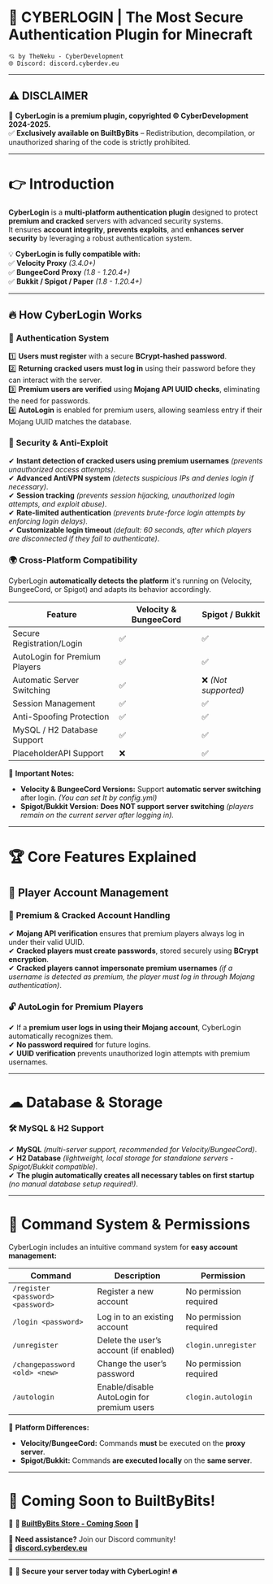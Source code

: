 # 🚀 **CYBERLOGIN** | **The Most Secure Authentication Plugin for Minecraft**  

```
💘 by TheNeku - CyberDevelopment 
🌐 Discord: discord.cyberdev.eu 
```

---

## ⚠ **DISCLAIMER**  
🚨 **CyberLogin is a premium plugin, copyrighted © CyberDevelopment 2024-2025.**  
✅ **Exclusively available on BuiltByBits** – Redistribution, decompilation, or unauthorized sharing of the code is strictly prohibited.  

---

# 👉 **Introduction**  

**CyberLogin** is a **multi-platform authentication plugin** designed to protect **premium and cracked** servers with advanced security systems.  
It ensures **account integrity**, **prevents exploits**, and **enhances server security** by leveraging a robust authentication system.  

💡 **CyberLogin is fully compatible with:**  
✅ **Velocity Proxy** *(3.4.0+)*  
✅ **BungeeCord Proxy** *(1.8 - 1.20.4+)*  
✅ **Bukkit / Spigot / Paper** *(1.8 - 1.20.4+)*  

---

## 🔥 **How CyberLogin Works**  

### 🔐 **Authentication System**  
1️⃣ **Users must register** with a secure **BCrypt-hashed password**.  
2️⃣ **Returning cracked users must log in** using their password before they can interact with the server.  
3️⃣ **Premium users are verified** using **Mojang API UUID checks**, eliminating the need for passwords.  
4️⃣ **AutoLogin** is enabled for premium users, allowing seamless entry if their Mojang UUID matches the database.  

### 🚨 **Security & Anti-Exploit**  
✔ **Instant detection of cracked users using premium usernames** *(prevents unauthorized access attempts)*.  
✔ **Advanced AntiVPN system** *(detects suspicious IPs and denies login if necessary)*.  
✔ **Session tracking** *(prevents session hijacking, unauthorized login attempts, and exploit abuse)*.  
✔ **Rate-limited authentication** *(prevents brute-force login attempts by enforcing login delays)*.  
✔ **Customizable login timeout** *(default: 60 seconds, after which players are disconnected if they fail to authenticate)*.  

### 🌍 **Cross-Platform Compatibility**  
CyberLogin **automatically detects the platform** it's running on (Velocity, BungeeCord, or Spigot) and adapts its behavior accordingly.  

| **Feature** | **Velocity & BungeeCord** | **Spigot / Bukkit** |
|------------------------|--------------------------|----------------------|
| Secure Registration/Login | ✅ | ✅ |
| AutoLogin for Premium Players | ✅ | ✅ |
| Automatic Server Switching | ✅ | ❌ *(Not supported)* |
| Session Management | ✅ | ✅ |
| Anti-Spoofing Protection | ✅ | ✅ |
| MySQL / H2 Database Support | ✅ | ✅ |
| PlaceholderAPI Support | ❌ | ✅ |

🚨 **Important Notes:**  
- **Velocity & BungeeCord Versions:** Support **automatic server switching** after login. *(You can set It by config.yml)*
- **Spigot/Bukkit Version:** **Does NOT support server switching** *(players remain on the current server after logging in).*  

---

# 🏆 **Core Features Explained**  

## 👤 **Player Account Management**  
### 🔄 **Premium & Cracked Account Handling**  
✔ **Mojang API verification** ensures that premium players always log in under their valid UUID.  
✔ **Cracked players must create passwords**, stored securely using **BCrypt encryption**.  
✔ **Cracked players cannot impersonate premium usernames** *(if a username is detected as premium, the player must log in through Mojang authentication)*.  

### 🔓 **AutoLogin for Premium Players**  
✔ If a **premium user logs in using their Mojang account**, CyberLogin automatically recognizes them.  
✔ **No password required** for future logins.  
✔ **UUID verification** prevents unauthorized login attempts with premium usernames.  

---

# ☁ **Database & Storage**  

### 🛠 **MySQL & H2 Support**  
✔ **MySQL** *(multi-server support, recommended for Velocity/BungeeCord)*.  
✔ **H2 Database** *(lightweight, local storage for standalone servers - Spigot/Bukkit compatible)*.  
✔ **The plugin automatically creates all necessary tables on first startup** *(no manual database setup required!)*.  

---

# 📢 **Command System & Permissions**  

CyberLogin includes an intuitive command system for **easy account management:**  

| **Command**               | **Description**                                  | **Permission**           |
|---------------------------|------------------------------------------------|--------------------------|
| `/register <password> <password>` | Register a new account | No permission required |
| `/login <password>` | Log in to an existing account | No permission required |
| `/unregister` | Delete the user’s account (if enabled) | `clogin.unregister` |
| `/changepassword <old> <new>` | Change the user’s password | No permission required |
| `/autologin` | Enable/disable AutoLogin for premium users | `clogin.autologin` |

🚨 **Platform Differences:**  
- **Velocity/BungeeCord:** Commands **must** be executed on the **proxy server**.  
- **Spigot/Bukkit:** Commands **are executed locally** on the **same server**.  

---

# 🛒 **Coming Soon to BuiltByBits!**  
💎 **🔗 [BuiltByBits Store - Coming Soon](#) 🔗**

📢 **Need assistance?** Join our Discord community!  
🔗 **[discord.cyberdev.eu](https://discord.cyberdev.eu)**  

---

🚀 **🔐 Secure your server today with CyberLogin! 🔥**
